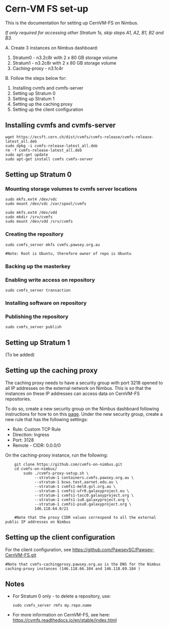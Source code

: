 # Cern-VM FS set-up

This is the documentation for setting up CernVM-FS on Nimbus. 

*If only required for accessing other Stratum 1s, skip steps A1, A2, B1, B2 and B3.*

A. Create 3 instances on Nimbus dashboard:

1. Stratum0 - n3.2c8r with 2 x 80 GB storage volume
2. Stratum1 - n3.2c8r with 2 x 80 GB storage volume
3. Caching-proxy - n3.1c4r

B. Follow the steps below for:

1. Installing cvmfs and cvmfs-server
2. Setting up Stratum 0
3. Setting up Stratum 1
4. Setting up the caching proxy
5. Setting up the client configuration

## Installing cvmfs and cvmfs-server

    wget https://ecsft.cern.ch/dist/cvmfs/cvmfs-release/cvmfs-release-latest_all.deb
    sudo dpkg -i cvmfs-release-latest_all.deb
    rm -f cvmfs-release-latest_all.deb
    sudo apt-get update
    sudo apt-get install cvmfs cvmfs-server

## Setting up Stratum 0

### Mounting storage volumes to cvmfs server locations

    sudo mkfs.ext4 /dev/vdc
    sudo mount /dev/vdc /var/spool/cvmfs
    
    sudo mkfs.ext4 /dev/vdd
    sudo mkdir /srv/cvmfs
    sudo mount /dev/vdd /srv/cvmfs

### Creating the repository

    sudo cvmfs_server mkfs cvmfs.pawsey.org.au

    #Note: Root is Ubuntu, therefore owner of repo is Ubuntu

### Backing up the masterkey

### Enabling write access on repository   

    sudo cvmfs_server transaction

### Installing software on repository

### Publishing the repository

    sudo cvmfs_server publish

## Setting up Stratum 1

(To be added)

## Setting up the caching proxy

The caching proxy needs to have a security group with port 3218 opened to all IP addresses on the external network on Nimbus. This is so that the instances on these IP addresses can access data on CernVM-FS repositories.

To do so, create a new security group on the Nimbus dashboard following instructions for how to on this [page](https://support.pawsey.org.au/documentation/display/US/Allow+HTTPS+Access+To+Your+Instance#space-menu-link-content). Under the new security group, create a new rule that has the following settings:

- Rule: Custom TCP Rule
- Direction: Ingress
- Port: 3128
- Remote - CIDR: 0.0.0/0

On the caching-proxy instance, run the following:

        git clone https://github.com/cvmfs-on-nimbus.git
        cd cvmfs-on-nimbus/
            sudo ./cvmfs-proxy-setup.sh \
                 --stratum-1 containers.cvmfs.pawsey.org.au \
                 --stratum-1 bcws.test.aarnet.edu.au \
                 --stratum-1 cvmfs1-mel0.gvl.org.au \
                 --stratum-1 cvmfs1-ufr0.galaxyproject.eu \
                 --stratum-1 cvmfs1-tacc0.galaxyproject.org \
                 --stratum-1 cvmfs1-iu0.galaxyproject.org \
                 --stratum-1 cvmfs1-psu0.galaxyproject.org \
                 146.118.64.0/21

        #Note that the proxy CIDR values correspond to all the external public IP addresses on Nimbus

## Setting up the client configuration

For the client configuration, see https://github.com/PawseySC/Pawsey-CernVM-FS.git

    #Note that cvmfs-cachingproxy.pawsey.org.au is the DNS for the Nimbus caching-proxy instances (146.118.66.104 and 146.118.69.184 )

## Notes

- For Stratum 0 only - to delete a repository, use:
    
      sudo cvmfs_server rmfs my.repo.name

- For more information on CernVM-FS, see here: https://cvmfs.readthedocs.io/en/stable/index.html
